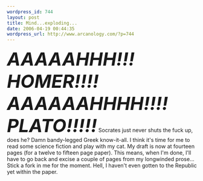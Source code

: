 ```yaml
--- 
wordpress_id: 744
layout: post
title: Mind...exploding...
date: 2006-04-19 00:44:35
wordpress_url: http://www.arcanology.com/?p=744
---
```

<font size="12"><em><strong>AAAAAHHH!!! HOMER!!!! AAAAAAHHHH!!!! PLATO!!!!!</strong></em></font> Socrates just never shuts the fuck up, does he? Damn bandy-legged Greek know-it-all. I think it's time for me to read some science fiction and play with my cat. My draft is now at fourteen pages (for a twelve to fifteen page paper). This means, when I'm done, I'll have to go back and excise a couple of pages from my longwinded prose... Stick a fork in me for the moment. Hell, I haven't even gotten to the Republic yet within the paper.